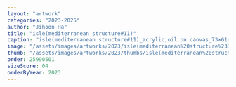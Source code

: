 ```yaml
---
layout: "artwork"
categories: "2023-2025"
author: "Jihoon Ha"
title: "isle(mediterranean structure#11)"
caption: "isle(mediterranean structure#11)_acrylic,oil on canvas_73×61㎝_2023"
image: "/assets/images/artworks/2023/isle(mediterranean%20structure%2311)%20acrylic%2Coil%20on%20canvas%2073x61cm%202023.jpg"
thumb: "/assets/images/artworks/2023/thumbs/isle(mediterranean%20structure%2311)%20acrylic%2Coil%20on%20canvas%2073x61cm%202023.jpg"
order: 25990501
sizeScore: 04
orderByYear: 2023
---
```

